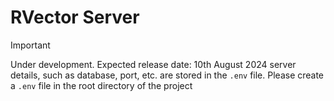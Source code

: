# RVector Server

> [!Important]
> Under development. Expected release date: 10th August 2024
> server details, such as database, port, etc. are stored in the `.env` file. Please create a `.env` file in the root directory of the project
